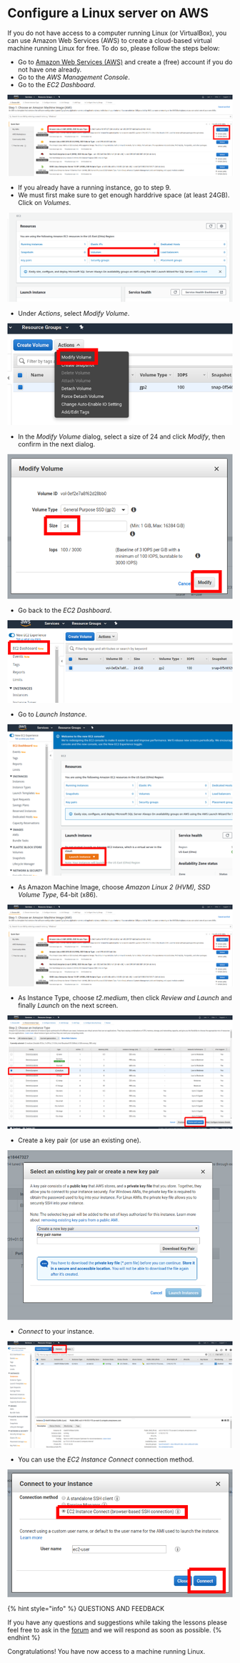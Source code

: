 # Configure a Linux server on AWS

If you do not have access to a computer running Linux \(or VirtualBox\), you can use Amazon Web Services \(AWS\) to create a cloud-based virtual machine running Linux for free. To do so, please follow the steps below:

* Go to [Amazon Web Services \(AWS\)](https://aws.amazon.com/) and create a \(free\) account if you do not have one already.
* Go to the _AWS Management Console_.
* Go to the _EC2 Dashboard_.

![](../../.gitbook/assets/AMI.png)

* If you already have a running instance, go to step 9.
* We must first make sure to get enough harddrive space \(at least 24GB\). Click on _Volumes_.

![](../../.gitbook/assets/volumes.png)

* Under _Actions_, select _Modify Volume_.

![](../../.gitbook/assets/volume_actions.png)

* In the _Modify Volume_ dialog, select a size of 24 and click _Modify_, then confirm in the next dialog.

![](../../.gitbook/assets/modify_volume.png)

* Go back to the _EC2 Dashboard_.

![](../../.gitbook/assets/dashboard.png)

* Go to _Launch Instance_.

![](../../.gitbook/assets/launch_instance.png)

* As Amazon Machine Image, choose _Amazon Linux 2 \(HVM\), SSD Volume Type_, 64-bit \(x86\).

![](../../.gitbook/assets/AMI.png)

* As Instance Type, choose _t2.medium_, then click _Review and Launch_ and finally _Launch_ on the next screen.

![](../../.gitbook/assets/Instance_Type.png)

* Create a key pair \(or use an existing one\).

![](../../.gitbook/assets/key_pair.png)

* _Connect_ to your instance.

![](../../.gitbook/assets/connect.png)

* You can use the _EC2 Instance Connect_ connection method.

![](../../.gitbook/assets/connect2.png)



{% hint style="info" %}
QUESTIONS AND FEEDBACK

  
If you have any questions and suggestions while taking the lessons please feel free to ask in the [forum](https://forum.cardano.org/c/english/operators-talk/119) and we will respond as soon as possible.
{% endhint %}

Congratulations! You have now access to a machine running Linux.

